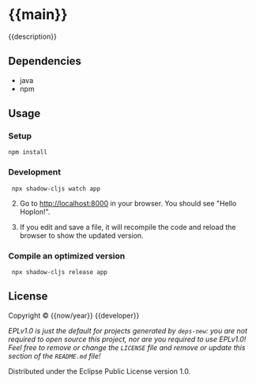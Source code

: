 # {{main}}

{{description}}

## Dependencies

- java
- npm

## Usage
### Setup
```shell
npm install
```

### Development
```shell
 npx shadow-cljs watch app
```

2. Go to <http://localhost:8000> in your browser. You should see "Hello Hoplon!".

3. If you edit and save a file, it will recompile the code and reload the
   browser to show the updated version.

### Compile an optimized version

```shell
 npx shadow-cljs release app
```

## License

Copyright © {{now/year}} {{developer}}

_EPLv1.0 is just the default for projects generated by `deps-new`: you are not_
_required to open source this project, nor are you required to use EPLv1.0!_
_Feel free to remove or change the `LICENSE` file and remove or update this_
_section of the `README.md` file!_

Distributed under the Eclipse Public License version 1.0.
